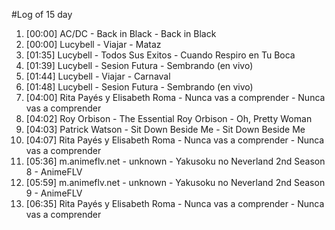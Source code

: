 #Log of 15 day

1. [00:00] AC/DC - Back in Black - Back in Black
1. [00:00] Lucybell - Viajar - Mataz
1. [01:35] Lucybell - Todos Sus Exitos - Cuando Respiro en Tu Boca
1. [01:39] Lucybell - Sesion Futura - Sembrando (en vivo)
1. [01:44] Lucybell - Viajar - Carnaval
1. [01:48] Lucybell - Sesion Futura - Sembrando (en vivo)
1. [04:00] Rita Payés y Elisabeth Roma - Nunca vas a comprender - Nunca vas a comprender
1. [04:02] Roy Orbison - The Essential Roy Orbison - Oh, Pretty Woman
1. [04:03] Patrick Watson - Sit Down Beside Me - Sit Down Beside Me
1. [04:07] Rita Payés y Elisabeth Roma - Nunca vas a comprender - Nunca vas a comprender
1. [05:36] m.animeflv.net - unknown - Yakusoku no Neverland 2nd Season 8 - AnimeFLV
1. [05:59] m.animeflv.net - unknown - Yakusoku no Neverland 2nd Season 9 - AnimeFLV
1. [06:35] Rita Payés y Elisabeth Roma - Nunca vas a comprender - Nunca vas a comprender
